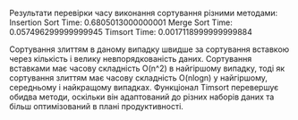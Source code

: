 Результати перевірки часу виконання сортування різними методами: 
Insertion Sort Time: 0.6805013000000001
Merge Sort Time: 0.057496299999999945
Timsort Time: 0.0017118999999999884

Сортування злиттям в даному випадку швидше за сортування вставкою через кількість і велику невпорядкованість даних. 
Сортування вставками має часову складність O(n^2) в найгіршому випадку, тоді як сортування злиттям має часову складність 
O(nlogn) у найгіршому, середньому і найкращому випадках. Функціонал Timsort перевершує обидва методи, оскільки він адаптований до різних наборів даних та більш оптимізований в плані продуктивності.